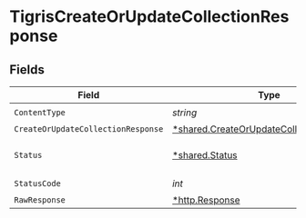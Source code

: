# TigrisCreateOrUpdateCollectionResponse


## Fields

| Field                                                                                               | Type                                                                                                | Required                                                                                            | Description                                                                                         |
| --------------------------------------------------------------------------------------------------- | --------------------------------------------------------------------------------------------------- | --------------------------------------------------------------------------------------------------- | --------------------------------------------------------------------------------------------------- |
| `ContentType`                                                                                       | *string*                                                                                            | :heavy_check_mark:                                                                                  | N/A                                                                                                 |
| `CreateOrUpdateCollectionResponse`                                                                  | [*shared.CreateOrUpdateCollectionResponse](../../models/shared/createorupdatecollectionresponse.md) | :heavy_minus_sign:                                                                                  | OK                                                                                                  |
| `Status`                                                                                            | [*shared.Status](../../models/shared/status.md)                                                     | :heavy_minus_sign:                                                                                  | Default error response                                                                              |
| `StatusCode`                                                                                        | *int*                                                                                               | :heavy_check_mark:                                                                                  | N/A                                                                                                 |
| `RawResponse`                                                                                       | [*http.Response](https://pkg.go.dev/net/http#Response)                                              | :heavy_minus_sign:                                                                                  | N/A                                                                                                 |
